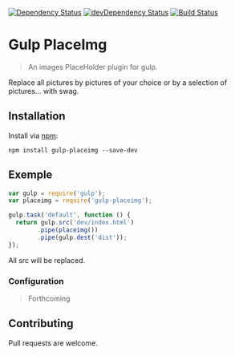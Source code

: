 [![Dependency Status](https://david-dm.org/baloran/gulp-placeimg.svg?style=flat)](https://david-dm.org/baloran/gulp-placeimg)
[![devDependency Status](https://david-dm.org/baloran/gulp-placeimg/dev-status.svg?style=flat)](https://david-dm.org/baloran/gulp-placeimg#info=devDependencies)
[![Build Status](https://travis-ci.org/baloran/gulp-placeimg.svg)](https://travis-ci.org/baloran/gulp-placeimg)

# Gulp PlaceImg

> An images PlaceHolder plugin for gulp.

Replace all pictures by pictures of your choice or by a selection of pictures… with swag.

## Installation

Install via [npm](https://npmjs.org/package/gulp-placeimg):
```
npm install gulp-placeimg --save-dev
```

## Exemple
```js
var gulp = require('gulp');
var placeimg = require('gulp-placeimg');

gulp.task('default', function () {
  return gulp.src('dev/index.html')
        .pipe(placeimg())
        .pipe(gulp.dest('dist'));
});
```

All src will be replaced.

### Configuration

> Forthcoming

## Contributing

Pull requests are welcome.